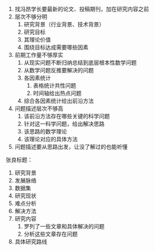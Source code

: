 1. 找冯昂学长要最新的论文、投稿期刊，加在研究内容之前
2. 层次不够分明
	1. 研究背景（行业背景、技术背景）
	2. 研究目标
	3. 其理论价值
	4. 围绕目标达成需要哪些因素
3. 前期工作量不够厚实
	1. 从现实问题不断归纳总结到底层根本性数学问题
	2. 从数学问题反推要解决的问题
	3. 各因素统计
		1. 表格统计共性问题
		2. 时间轴给出热点问题
	4. 综合各因素统计给出前沿方法
4. 问题描述层次不够高
	1. 该前沿方法存在哪些关键的科学问题
	2. 针对这一科学问题，给出解决思路
	3. 该思路的数学理论
	4. 该理论对应的具体方法
5. 问题描述要从思路出发，让没了解过的也能听懂


张良标题：
1. 研究背景
2. 发展脉络
3. 数据集
4. 研究现状
5. 难点分析
6. 解决方法
7. 研究内容
	1. 罗列了一些文章和具体解决的问题
	2. 分析这些文章存在问题
8. 具体研究路线